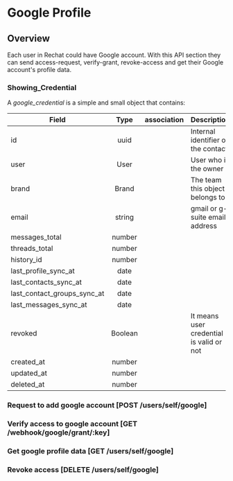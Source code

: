 # Google Profile

## Overview
Each user in Rechat could have Google account. With this API section they can send access-request, verify-grant, revoke-access and get their Google account's profile data.

### Showing_Credential
A _google_credential_ is a simple and small object that contains:

Field                   | Type          | association        | Description
------------------------|:-------------:|--------------------|------------------------------------------------------------------------
id                          | uuid          |                    | Internal identifier of the contact
user                        | User          |                    | User who is the owner
brand                       | Brand         |                    | The team this object belongs to
email                       | string        |                    | gmail or g-suite email address
messages_total              | number        |                    |
threads_total               | number        |                    |
history_id                  | number        |                    |
last_profile_sync_at        | date          |                    |
last_contacts_sync_at       | date          |                    |
last_contact_groups_sync_at | date          |                    |
last_messages_sync_at       | date          |                    | 
revoked                     | Boolean       |                    | It means user credential is valid or not
created_at                  | number        |                    |
updated_at                  | number        |                    |
deleted_at                  | number        |                    |


### Request to add google account [POST /users/self/google]
<!-- include(tests/google/requestGmailAccess.md) -->

### Verify access to google account [GET /webhook/google/grant/:key]
<!-- include(tests/google/grantAccess.md) -->

### Get google profile data [GET /users/self/google]
<!-- include(tests/google/getGoogpleProfile.md) -->

### Revoke access [DELETE /users/self/google]
<!-- include(tests/google/revokeAccess.md) -->